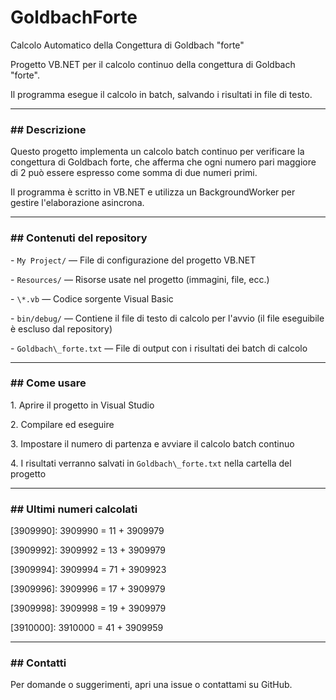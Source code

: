 # GoldbachForte

Calcolo Automatico della Congettura di Goldbach "forte"



Progetto VB.NET per il calcolo continuo della congettura di Goldbach "forte".  

Il programma esegue il calcolo in batch, salvando i risultati in file di testo.



---



### \## Descrizione



Questo progetto implementa un calcolo batch continuo per verificare la congettura di Goldbach forte, che afferma che ogni numero pari maggiore di 2 può essere espresso come somma di due numeri primi.  

Il programma è scritto in VB.NET e utilizza un BackgroundWorker per gestire l'elaborazione asincrona.



---



### \## Contenuti del repository



\- `My Project/` — File di configurazione del progetto VB.NET  

\- `Resources/` — Risorse usate nel progetto (immagini, file, ecc.)  

\- `\*.vb` — Codice sorgente Visual Basic  

\- `bin/debug/` — Contiene il file di testo di calcolo per l'avvio (il file eseguibile è escluso dal repository)  

\- `Goldbach\_forte.txt` — File di output con i risultati dei batch di calcolo  



---



### \## Come usare



1\. Aprire il progetto in Visual Studio  

2\. Compilare ed eseguire  

3\. Impostare il numero di partenza e avviare il calcolo batch continuo  

4\. I risultati verranno salvati in `Goldbach\_forte.txt` nella cartella del progetto



---



### \## Ultimi numeri calcolati



\[3909990]: 3909990 = 11 + 3909979

\[3909992]: 3909992 = 13 + 3909979

\[3909994]: 3909994 = 71 + 3909923

\[3909996]: 3909996 = 17 + 3909979

\[3909998]: 3909998 = 19 + 3909979

\[3910000]: 3910000 = 41 + 3909959



---



### \## Contatti



Per domande o suggerimenti, apri una issue o contattami su GitHub.

